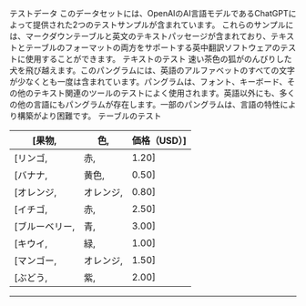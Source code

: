 テストデータ
このデータセットには、OpenAIのAI言語モデルであるChatGPTによって提供された2つのテストサンプルが含まれています。
これらのサンプルには、マークダウンテーブルと英文のテキストパッセージが含まれており、テキストとテーブルのフォーマットの両方をサポートする英中翻訳ソフトウェアのテストに使用することができます。
テキストのテスト
速い茶色の狐がのんびりした犬を飛び越えます。このパングラムには、英語のアルファベットのすべての文字が少なくとも一度は含まれています。パングラムは、フォント、キーボード、その他のテキスト関連のツールのテストによく使用されます。英語以外にも、多くの他の言語にもパングラムが存在します。一部のパングラムは、言語の特性により構築がより困難です。
テーブルのテスト

| [果物, | 色, | 価格（USD）] |
| --- | --- | --- |
| [リンゴ, | 赤, | 1.20] |
| [バナナ, | 黄色, | 0.50] |
| [オレンジ, | オレンジ, | 0.80] |
| [イチゴ, | 赤, | 2.50] |
| [ブルーベリー, | 青, | 3.00] |
| [キウイ, | 緑, | 1.00] |
| [マンゴー, | オレンジ, | 1.50] |
| [ぶどう, | 紫, | 2.00] |

---

